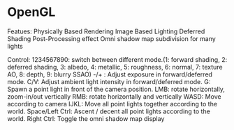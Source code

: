 # OpenGL

Featues:
Physically Based Rendering
Image Based Lighting
Deferred Shading
Post-Processing effect
Omni shadow map subdivision for many lights

Control: 
1234567890: switch between different mode.(1: forward shading, 2: deferred shading, 3: albedo, 4: metallic, 5: roughness, 6: normal, 7: texture AO, 8: depth, 9: blurry SSAO)
-/+ : Adjust exposure in forward/deferred mode. 
C/V: Adjust ambient light intensity in forward/deferred mode.
G: Spawn a point light in front of the camera position.
LMB: rotate horizontally, zoom-in/out vertically 
RMB: rotate horizontally and vertically 
WASD: Move according to camera 
IJKL: Move all point lights together according to the world. 
Space/Left Ctrl: Ascent / decent all point lights according to the world.
Right Ctrl: Toggle the omni shadow map display
